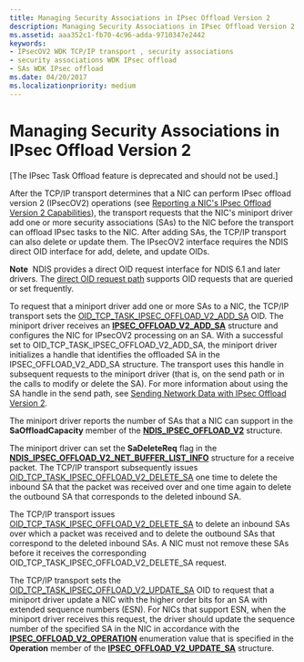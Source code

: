 ```yaml
---
title: Managing Security Associations in IPsec Offload Version 2
description: Managing Security Associations in IPsec Offload Version 2
ms.assetid: aaa352c1-fb70-4c96-adda-9710347e2442
keywords:
- IPsecOV2 WDK TCP/IP transport , security associations
- security associations WDK IPsec offload
- SAs WDK IPsec offload
ms.date: 04/20/2017
ms.localizationpriority: medium
---
```


# Managing Security Associations in IPsec Offload Version 2

\[The IPsec Task Offload feature is deprecated and should not be used.\]




After the TCP/IP transport determines that a NIC can perform IPsec offload version 2 (IPsecOV2) operations (see [Reporting a NIC's IPsec Offload Version 2 Capabilities](reporting-a-nic-s-ipsec-offload-version-2-capabilities.md)), the transport requests that the NIC's miniport driver add one or more security associations (SAs) to the NIC before the transport can offload IPsec tasks to the NIC. After adding SAs, the TCP/IP transport can also delete or update them. The IPsecOV2 interface requires the NDIS direct OID interface for add, delete, and update OIDs.

**Note**  NDIS provides a direct OID request interface for NDIS 6.1 and later drivers. The [direct OID request path](https://docs.microsoft.com/windows-hardware/drivers/ddi/_netvista/) supports OID requests that are queried or set frequently.

 

To request that a miniport driver add one or more SAs to a NIC, the TCP/IP transport sets the [OID\_TCP\_TASK\_IPSEC\_OFFLOAD\_V2\_ADD\_SA](https://docs.microsoft.com/windows-hardware/drivers/network/oid-tcp-task-ipsec-offload-v2-add-sa) OID. The miniport driver receives an [**IPSEC\_OFFLOAD\_V2\_ADD\_SA**](https://docs.microsoft.com/windows-hardware/drivers/ddi/ndis/ns-ndis-_ipsec_offload_v2_add_sa) structure and configures the NIC for IPsecOV2 processing on an SA. With a successful set to OID\_TCP\_TASK\_IPSEC\_OFFLOAD\_V2\_ADD\_SA, the miniport driver initializes a handle that identifies the offloaded SA in the IPSEC\_OFFLOAD\_V2\_ADD\_SA structure. The transport uses this handle in subsequent requests to the miniport driver (that is, on the send path or in the calls to modify or delete the SA). For more information about using the SA handle in the send path, see [Sending Network Data with IPsec Offload Version 2](sending-network-data-with-ipsec-offload-version-2.md).

The miniport driver reports the number of SAs that a NIC can support in the **SaOffloadCapacity** member of the [**NDIS\_IPSEC\_OFFLOAD\_V2**](https://docs.microsoft.com/windows-hardware/drivers/ddi/ntddndis/ns-ntddndis-_ndis_ipsec_offload_v2) structure.

The miniport driver can set the **SaDeleteReq** flag in the [**NDIS\_IPSEC\_OFFLOAD\_V2\_NET\_BUFFER\_LIST\_INFO**](https://docs.microsoft.com/windows-hardware/drivers/ddi/ndis/ns-ndis-_ndis_ipsec_offload_v2_net_buffer_list_info) structure for a receive packet. The TCP/IP transport subsequently issues [OID\_TCP\_TASK\_IPSEC\_OFFLOAD\_V2\_DELETE\_SA](https://docs.microsoft.com/windows-hardware/drivers/network/oid-tcp-task-ipsec-offload-v2-delete-sa) one time to delete the inbound SA that the packet was received over and one time again to delete the outbound SA that corresponds to the deleted inbound SA.

The TCP/IP transport issues [OID\_TCP\_TASK\_IPSEC\_OFFLOAD\_V2\_DELETE\_SA](https://docs.microsoft.com/windows-hardware/drivers/network/oid-tcp-task-ipsec-offload-v2-delete-sa) to delete an inbound SAs over which a packet was received and to delete the outbound SAs that correspond to the deleted inbound SAs. A NIC must not remove these SAs before it receives the corresponding OID\_TCP\_TASK\_IPSEC\_OFFLOAD\_V2\_DELETE\_SA request.

The TCP/IP transport sets the [OID\_TCP\_TASK\_IPSEC\_OFFLOAD\_V2\_UPDATE\_SA](https://docs.microsoft.com/windows-hardware/drivers/network/oid-tcp-task-ipsec-offload-v2-update-sa) OID to request that a miniport driver update a NIC with the higher order bits for an SA with extended sequence numbers (ESN). For NICs that support ESN, when the miniport driver receives this request, the driver should update the sequence number of the specified SA in the NIC in accordance with the [**IPSEC\_OFFLOAD\_V2\_OPERATION**](https://docs.microsoft.com/windows-hardware/drivers/ddi/ndis/ne-ndis-_ipsec_offload_v2_operation) enumeration value that is specified in the **Operation** member of the [**IPSEC\_OFFLOAD\_V2\_UPDATE\_SA**](https://docs.microsoft.com/windows-hardware/drivers/ddi/ndis/ns-ndis-_ipsec_offload_v2_update_sa) structure.

 

 





